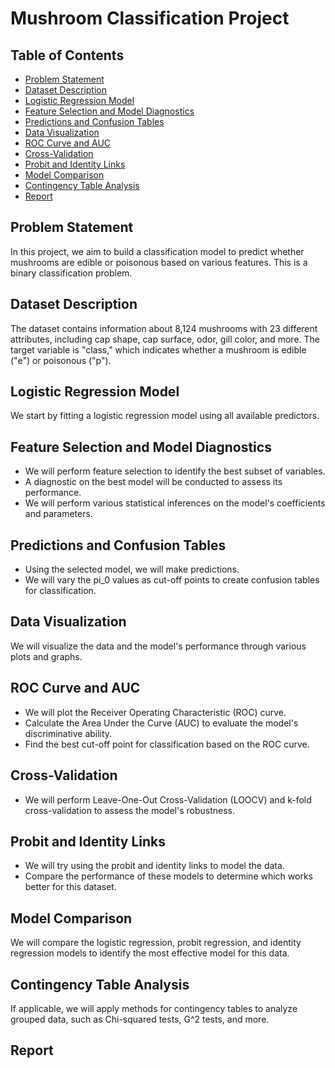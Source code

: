 # Mushroom Classification Project

## Table of Contents

- [Problem Statement](#problem-statement)
- [Dataset Description](#dataset-description)
- [Logistic Regression Model](#logistic-regression-model)
- [Feature Selection and Model Diagnostics](#feature-selection-and-model-diagnostics)
- [Predictions and Confusion Tables](#predictions-and-confusion-tables)
- [Data Visualization](#data-visualization)
- [ROC Curve and AUC](#roc-curve-and-auc)
- [Cross-Validation](#cross-validation)
- [Probit and Identity Links](#probit-and-identity-links)
- [Model Comparison](#model-comparison)
- [Contingency Table Analysis](#contingency-table-analysis)
- [Report](#report)

## Problem Statement

In this project, we aim to build a classification model to predict whether mushrooms are edible or poisonous based on various features. This is a binary classification problem.

## Dataset Description

The dataset contains information about 8,124 mushrooms with 23 different attributes, including cap shape, cap surface, odor, gill color, and more. The target variable is "class," which indicates whether a mushroom is edible ("e") or poisonous ("p").

## Logistic Regression Model

We start by fitting a logistic regression model using all available predictors.

## Feature Selection and Model Diagnostics

- We will perform feature selection to identify the best subset of variables.
- A diagnostic on the best model will be conducted to assess its performance.
- We will perform various statistical inferences on the model's coefficients and parameters.

## Predictions and Confusion Tables

- Using the selected model, we will make predictions.
- We will vary the pi_0 values as cut-off points to create confusion tables for classification.

## Data Visualization

We will visualize the data and the model's performance through various plots and graphs.

## ROC Curve and AUC

- We will plot the Receiver Operating Characteristic (ROC) curve.
- Calculate the Area Under the Curve (AUC) to evaluate the model's discriminative ability.
- Find the best cut-off point for classification based on the ROC curve.

## Cross-Validation

- We will perform Leave-One-Out Cross-Validation (LOOCV) and k-fold cross-validation to assess the model's robustness.

## Probit and Identity Links

- We will try using the probit and identity links to model the data.
- Compare the performance of these models to determine which works better for this dataset.

## Model Comparison

We will compare the logistic regression, probit regression, and identity regression models to identify the most effective model for this data.

## Contingency Table Analysis

If applicable, we will apply methods for contingency tables to analyze grouped data, such as Chi-squared tests, G^2 tests, and more.

## Report



